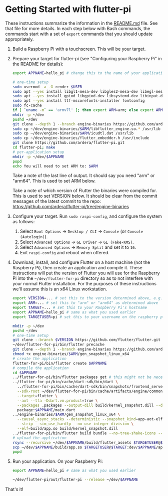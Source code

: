 # Getting Started with flutter-pi

These instructions summarize the information in the [README.md](README.md) file. See that file for more details.
In each step below with Bash commands, the commands start with a set of `export` commands that you should update appropriately.

1. Build a Raspberry Pi with a touchscreen. This will be your target.

2. Prepare your target for flutter-pi (see "Configuring your Raspberry Pi" in the README for details):
   ```bash
   export APPNAME=hello_pi # change this to the name of your application
   
   # one-time setup
   sudo usermod -a -G render $USER
   sudo apt --yes install libgl1-mesa-dev libgles2-mesa-dev libegl-mesa0 libdrm-dev libgbm-dev
   sudo apt --yes install gpiod libgpiod-dev libsystemd-dev libinput-dev libudev-dev libxkbcommon-dev
   sudo apt --yes install ttf-mscorefonts-installer fontconfig
   sudo fc-cache
   if [ `uname -m` == 'armv7l' ]; then export ARM=arm; else export ARM=arm64; fi
   mkdir -p ~/dev
   pushd ~/dev
   git clone --depth 1 --branch engine-binaries https://github.com/ardera/flutter-pi.git engine-binaries
   sudo cp ~/dev/engine-binaries/$ARM/libflutter_engine.so.* /usr/lib
   sudo cp ~/dev/engine-binaries/$ARM/icudtl.dat /usr/lib
   sudo cp ~/dev/engine-binaries/flutter_embedder.h /usr/include
   git clone https://github.com/ardera/flutter-pi.git
   cd flutter-pi; make
   # per-application setup
   mkdir -p ~/dev/$APPNAME
   popd
   echo You will need to set ARM to: $ARM
   ```
   
   Take a note of the last line of output. It should say you need "arm" or "arm64". This is used to set ARM below.
   
   Take a note of which version of Flutter the binaries were compiled for. This is used to set VERSION below. It should be clear from the commit messages of the latest commit to the repo: https://github.com/ardera/flutter-pi/tree/engine-binaries

3. Configure your target. Run `sudo raspi-config`, and configure the system as follows:
   1. Select `Boot Options` -> `Desktop / CLI` -> `Console` (or `Console (Autologin)`).
   2. Select `Advanced Options` -> `GL Driver` -> `GL (Fake-KMS)`.
   3. Select `Advanced Options` -> `Memory Split` and set it to `16`.
   4. Exit `raspi-config` and reboot when offered.

4. Download, install, and configure Flutter on a host machine (not the Raspberry Pi), then create an application and compile it.
   These instructions will put the version of Flutter you will use for the Raspberry Pi into the `~/dev/flutter-for-pi` directory so as to not interfere with your normal Flutter installation.
   For the purposes of these instructions we'll assume this is an x64 Linux workstation.
   ```bash
   export VERSION=... # set this to the version determined above, e.g. 1.22.4
   export ARM=... # set this to "arm" or "arm64" as determined above
   export TARGET=... # set this to your Raspberry Pi's hostname
   export APPNAME=hello_pi # same as what you used earlier
   export TARGETUSER=pi # set this to your username on the raspberry pi, e.g. "pi" or $USER if it's the same as on the host
   
   mkdir -p ~/dev
   pushd ~/dev
   # one-time setup
   git clone --branch $VERSION https://github.com/flutter/flutter.git flutter-for-pi
   ~/dev/flutter-for-pi/bin/flutter precache
   git clone --depth 1 --branch engine-binaries https://github.com/ardera/flutter-pi.git engine-binaries
   chmod +x engine-binaries/$ARM/gen_snapshot_linux_x64
   # create the application
   flutter-for-pi/bin/flutter create $APPNAME
   # compile the application
   cd $APPNAME
   ../flutter-for-pi/bin/flutter packages get # this might not be necessary
   ../flutter-for-pi/bin/cache/dart-sdk/bin/dart \
     ../flutter-for-pi/bin/cache/dart-sdk/bin/snapshots/frontend_server.dart.snapshot \
     --sdk-root ~/dev/flutter-for-pi/bin/cache/artifacts/engine/common/flutter_patched_sdk_product \
     --target=flutter \
     --aot --tfa -Ddart.vm.product=true \
     --packages .packages --output-dill build/kernel_snapshot.dill --depfile build/kernel_snapshot.d \
     package:$APPNAME/main.dart
   ../engine-binaries/$ARM/gen_snapshot_linux_x64 \
     --causal_async_stacks --deterministic --snapshot_kind=app-aot-elf \
     --strip --sim_use_hardfp --no-use-integer-division \
     --elf=build/app.so build/kernel_snapshot.dill
   ../flutter-for-pi/bin/flutter build bundle --no-tree-shake-icons --precompiled
   # upload the application
   rsync --recursive ~/dev/$APPNAME/build/flutter_assets $TARGETUSER@$TARGET:dev/$APPNAME
   scp ~/dev/$APPNAME/build/app.so $TARGETUSER@$TARGET:dev/$APPNAME/app.so
   popd
   ```
5. Run your application. On your Raspberry Pi:
   ```bash
   export APPNAME=hello_pi # same as what you used earlier
   
   ~/dev/flutter-pi/out/flutter-pi --release ~/dev/$APPNAME
   ```

That's it!
